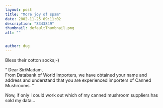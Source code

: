 ```yaml
---
layout: post
title: "More joy of spam"
date: 2002-11-25 09:11:02
description: "8343849"
thumbnail: defaultThumbnail.png
alt: ""


author: dug
---
```


<p>Bless their cotton socks;-)</p>

<p><q> Dear Sir/Madam, <br /> From Databank of World Importers, we have obtained your name and address and understand that you are experienced importers of Canned Mushrooms. </q></p>

<p>Now, if only I could work out which of my canned mushroom suppliers has sold my data...</p>
